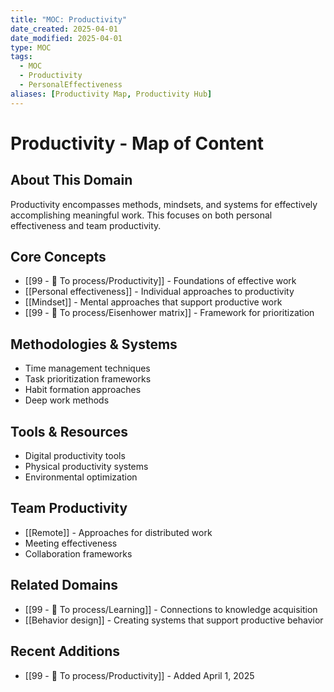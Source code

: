```yaml
---
title: "MOC: Productivity"
date_created: 2025-04-01
date_modified: 2025-04-01
type: MOC
tags:
  - MOC
  - Productivity
  - PersonalEffectiveness
aliases: [Productivity Map, Productivity Hub]
---
```


# Productivity - Map of Content

## About This Domain
Productivity encompasses methods, mindsets, and systems for effectively accomplishing meaningful work. This focuses on both personal effectiveness and team productivity.

## Core Concepts
- [[99 - 📄 To process/Productivity]] - Foundations of effective work
- [[Personal effectiveness]] - Individual approaches to productivity
- [[Mindset]] - Mental approaches that support productive work
- [[99 - 📄 To process/Eisenhower matrix]] - Framework for prioritization

## Methodologies & Systems
- Time management techniques
- Task prioritization frameworks
- Habit formation approaches
- Deep work methods

## Tools & Resources
- Digital productivity tools
- Physical productivity systems
- Environmental optimization

## Team Productivity
- [[Remote]] - Approaches for distributed work
- Meeting effectiveness
- Collaboration frameworks

## Related Domains
- [[99 - 📄 To process/Learning]] - Connections to knowledge acquisition
- [[Behavior design]] - Creating systems that support productive behavior

## Recent Additions
- [[99 - 📄 To process/Productivity]] - Added April 1, 2025
